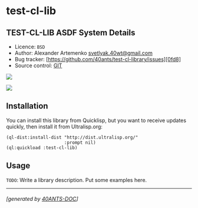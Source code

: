 <a id="x-28TEST-CL-LIB-DOCS-2FINDEX-3A-40README-2040ANTS-DOC-2FLOCATIVES-3ASECTION-29"></a>

# test-cl-lib

<a id="test-cl-lib-asdf-system-details"></a>

## TEST-CL-LIB ASDF System Details

* Licence: `BSD`
* Author: Alexander Artemenko <svetlyak.40wt@gmail.com>
* Bug tracker: [https://github.com/40ants/test-cl-library/issues][0fd8]
* Source control: [GIT][dc13]

[![](https://github-actions.40ants.com/40ants/test-cl-library/matrix.svg?only=ci.run-tests)][da0a]

![](http://quickdocs.org/badge/test-cl-lib.svg)

<a id="x-28TEST-CL-LIB-DOCS-2FINDEX-3A-3A-40INSTALLATION-2040ANTS-DOC-2FLOCATIVES-3ASECTION-29"></a>

## Installation

You can install this library from Quicklisp, but you want to receive updates quickly, then install it from Ultralisp.org:

```
(ql-dist:install-dist "http://dist.ultralisp.org/"
                      :prompt nil)
(ql:quickload :test-cl-lib)
```
<a id="x-28TEST-CL-LIB-DOCS-2FINDEX-3A-3A-40USAGE-2040ANTS-DOC-2FLOCATIVES-3ASECTION-29"></a>

## Usage

`TODO`: Write a library description. Put some examples here.


[dc13]: https://github.com/40ants/test-cl-library
[da0a]: https://github.com/40ants/test-cl-library/actions
[0fd8]: https://github.com/40ants/test-cl-library/issues

* * *
###### [generated by [40ANTS-DOC](https://40ants.com/doc/)]
